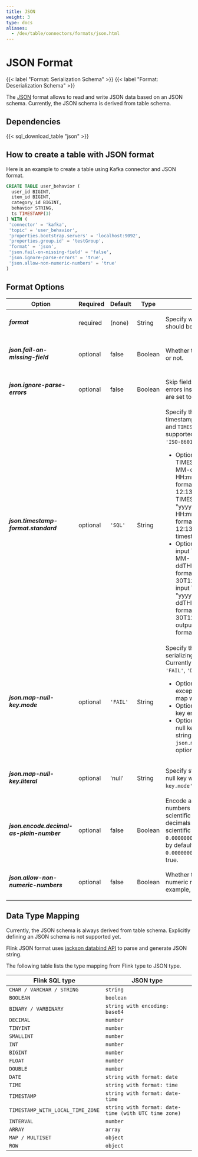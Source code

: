 ```yaml
---
title: JSON
weight: 3
type: docs
aliases:
  - /dev/table/connectors/formats/json.html
---
```

<!--
Licensed to the Apache Software Foundation (ASF) under one
or more contributor license agreements.  See the NOTICE file
distributed with this work for additional information
regarding copyright ownership.  The ASF licenses this file
to you under the Apache License, Version 2.0 (the
"License"); you may not use this file except in compliance
with the License.  You may obtain a copy of the License at

  http://www.apache.org/licenses/LICENSE-2.0

Unless required by applicable law or agreed to in writing,
software distributed under the License is distributed on an
"AS IS" BASIS, WITHOUT WARRANTIES OR CONDITIONS OF ANY
KIND, either express or implied.  See the License for the
specific language governing permissions and limitations
under the License.
-->

# JSON Format

{{< label "Format: Serialization Schema" >}}
{{< label "Format: Deserialization Schema" >}}

The [JSON](https://www.json.org/json-en.html) format allows to read and write JSON data based on an JSON schema. Currently, the JSON schema is derived from table schema.

Dependencies
------------

{{< sql_download_table "json" >}}

How to create a table with JSON format
----------------

Here is an example to create a table using Kafka connector and JSON format.

```sql
CREATE TABLE user_behavior (
  user_id BIGINT,
  item_id BIGINT,
  category_id BIGINT,
  behavior STRING,
  ts TIMESTAMP(3)
) WITH (
 'connector' = 'kafka',
 'topic' = 'user_behavior',
 'properties.bootstrap.servers' = 'localhost:9092',
 'properties.group.id' = 'testGroup',
 'format' = 'json',
 'json.fail-on-missing-field' = 'false',
 'json.ignore-parse-errors' = 'true',
 'json.allow-non-numeric-numbers' = 'true'
)
```

Format Options
----------------

<table class="table table-bordered">
    <thead>
      <tr>
        <th class="text-left" style="width: 25%">Option</th>
        <th class="text-center" style="width: 8%">Required</th>
        <th class="text-center" style="width: 7%">Default</th>
        <th class="text-center" style="width: 10%">Type</th>
        <th class="text-center" style="width: 50%">Description</th>
      </tr>
    </thead>
    <tbody>
    <tr>
      <td><h5>format</h5></td>
      <td>required</td>
      <td style="word-wrap: break-word;">(none)</td>
      <td>String</td>
      <td>Specify what format to use, here should be <code>'json'</code>.</td>
    </tr>
    <tr>
      <td><h5>json.fail-on-missing-field</h5></td>
      <td>optional</td>
      <td style="word-wrap: break-word;">false</td>
      <td>Boolean</td>
      <td>Whether to fail if a field is missing or not.</td>
    </tr>
    <tr>
      <td><h5>json.ignore-parse-errors</h5></td>
      <td>optional</td>
      <td style="word-wrap: break-word;">false</td>
      <td>Boolean</td>
      <td>Skip fields and rows with parse errors instead of failing.
      Fields are set to null in case of errors.</td>
    </tr>
    <tr>
      <td><h5>json.timestamp-format.standard</h5></td>
      <td>optional</td>
      <td style="word-wrap: break-word;"><code>'SQL'</code></td>
      <td>String</td>
      <td>Specify the input and output timestamp format for <code>TIMESTAMP</code> and <code>TIMESTAMP_LTZ</code> type. Currently supported values are <code>'SQL'</code> and <code>'ISO-8601'</code>:
      <ul>
        <li>Option <code>'SQL'</code> will parse input TIMESTAMP values in "yyyy-MM-dd HH:mm:ss.s{precision}" format, e.g "2020-12-30 12:13:14.123", 
        parse input TIMESTAMP_LTZ values in "yyyy-MM-dd HH:mm:ss.s{precision}'Z'" format, e.g "2020-12-30 12:13:14.123Z" and output timestamp in the same format.</li>
        <li>Option <code>'ISO-8601'</code>will parse input TIMESTAMP in "yyyy-MM-ddTHH:mm:ss.s{precision}" format, e.g "2020-12-30T12:13:14.123" 
        parse input TIMESTAMP_LTZ in "yyyy-MM-ddTHH:mm:ss.s{precision}'Z'" format, e.g "2020-12-30T12:13:14.123Z" and output timestamp in the same format.</li>
      </ul>
      </td>
    </tr>
    <tr>
      <td><h5>json.map-null-key.mode</h5></td>
      <td>optional</td>
      <td style="word-wrap: break-word;"><code>'FAIL'</code></td>
      <td>String</td>
      <td>Specify the handling mode when serializing null keys for map data. Currently supported values are <code>'FAIL'</code>, <code>'DROP'</code> and <code>'LITERAL'</code>:
      <ul>
        <li>Option <code>'FAIL'</code> will throw exception when encountering map with null key.</li>
        <li>Option <code>'DROP'</code> will drop null key entries for map data.</li>
        <li>Option <code>'LITERAL'</code> will replace null key with string literal. The string literal is defined by <code>json.map-null-key.literal</code> option.</li>
      </ul>
      </td>
    </tr>
    <tr>
      <td><h5>json.map-null-key.literal</h5></td>
      <td>optional</td>
      <td style="word-wrap: break-word;">'null'</td>
      <td>String</td>
      <td>Specify string literal to replace null key when <code>'json.map-null-key.mode'</code> is LITERAL.</td>
    </tr>     
    <tr>
      <td><h5>json.encode.decimal-as-plain-number</h5></td>
      <td>optional</td>
      <td style="word-wrap: break-word;">false</td>
      <td>Boolean</td>
      <td>Encode all decimals as plain numbers instead of possible scientific notations. By default, decimals may be written using scientific notation. For example, <code>0.000000027</code> is encoded as <code>2.7E-8</code> by default, and will be written as <code>0.000000027</code> if set this option to true.</td>
    </tr>
    <tr>
      <td><h5>json.allow-non-numeric-numbers</h5></td>
      <td>optional</td>
      <td style="word-wrap: break-word;">false</td>
      <td>Boolean</td>
      <td>Whether to fail if a field is non-numeric number or not. For example, <code>NaN</code></td>
    </tr>
    </tbody>
</table>

Data Type Mapping
----------------

Currently, the JSON schema is always derived from table schema. Explicitly defining an JSON schema is not supported yet.

Flink JSON format uses [jackson databind API](https://github.com/FasterXML/jackson-databind) to parse and generate JSON string.

The following table lists the type mapping from Flink type to JSON type.

<table class="table table-bordered">
    <thead>
      <tr>
        <th class="text-left">Flink SQL type</th>
        <th class="text-left">JSON type</th>
      </tr>
    </thead>
    <tbody>
    <tr>
      <td><code>CHAR / VARCHAR / STRING</code></td>
      <td><code>string</code></td>
    </tr>
    <tr>
      <td><code>BOOLEAN</code></td>
      <td><code>boolean</code></td>
    </tr>
    <tr>
      <td><code>BINARY / VARBINARY</code></td>
      <td><code>string with encoding: base64</code></td>
    </tr>
    <tr>
      <td><code>DECIMAL</code></td>
      <td><code>number</code></td>
    </tr>
    <tr>
      <td><code>TINYINT</code></td>
      <td><code>number</code></td>
    </tr>
    <tr>
      <td><code>SMALLINT</code></td>
      <td><code>number</code></td>
    </tr>
    <tr>
      <td><code>INT</code></td>
      <td><code>number</code></td>
    </tr>
    <tr>
      <td><code>BIGINT</code></td>
      <td><code>number</code></td>
    </tr>
    <tr>
      <td><code>FLOAT</code></td>
      <td><code>number</code></td>
    </tr>
    <tr>
      <td><code>DOUBLE</code></td>
      <td><code>number</code></td>
    </tr>
    <tr>
      <td><code>DATE</code></td>
      <td><code>string with format: date</code></td>
    </tr>
    <tr>
      <td><code>TIME</code></td>
      <td><code>string with format: time</code></td>
    </tr>
    <tr>
      <td><code>TIMESTAMP</code></td>
      <td><code>string with format: date-time</code></td>
    </tr>
    <tr>
      <td><code>TIMESTAMP_WITH_LOCAL_TIME_ZONE</code></td>
      <td><code>string with format: date-time (with UTC time zone)</code></td>
    </tr>
    <tr>
      <td><code>INTERVAL</code></td>
      <td><code>number</code></td>
    </tr>
    <tr>
      <td><code>ARRAY</code></td>
      <td><code>array</code></td>
    </tr>
    <tr>
      <td><code>MAP / MULTISET</code></td>
      <td><code>object</code></td>
    </tr>
    <tr>
      <td><code>ROW</code></td>
      <td><code>object</code></td>
    </tr>
    </tbody>
</table>




